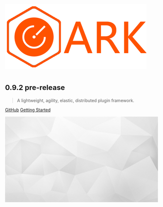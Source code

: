 ![logo](_images/logo.png ':size=233x108')

# <small>0.9.2 pre-release</small>

> A lightweight, agility, elastic, distributed plugin framework.

[GitHub](https://github.com/ArkGame/ARK)
[Getting Started](#ARK)

<!-- background image -->
![background](_images/bg.jpg)
